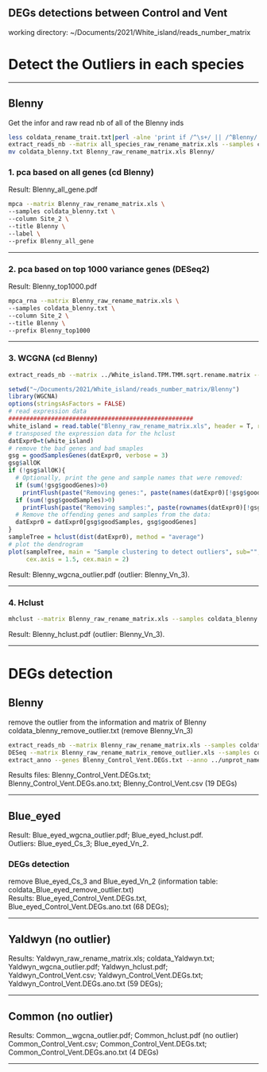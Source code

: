 DEGs detections between Control and Vent
----------------------------------------
working directory: ~/Documents/2021/White_island/reads_number_matrix 
# Detect the Outliers in each species
***
## Blenny
Get the infor and raw read nb of all of the Blenny inds   
```bash
less coldata_rename_trait.txt|perl -alne 'print if /^\s+/ || /^Blenny/' >coldata_blenny.txt
extract_reads_nb --matrix all_species_raw_rename_matrix.xls --samples coldata_blenny.txt > Blenny_raw_rename_matrix.xls
mv coldata_blenny.txt Blenny_raw_rename_matrix.xls Blenny/
```
### 1. pca based on all genes (cd Blenny)  
Result: Blenny_all_gene.pdf
```bash
mpca --matrix Blenny_raw_rename_matrix.xls \
--samples coldata_blenny.txt \
--column Site_2 \
--title Blenny \
--label \
--prefix Blenny_all_gene
```
***
### 2. pca based on top 1000 variance genes (DESeq2)   
Result: Blenny_top1000.pdf   
```bash
mpca_rna --matrix Blenny_raw_rename_matrix.xls \
--samples coldata_blenny.txt \
--column Site_2 \
--title Blenny \
--prefix Blenny_top1000
```
***
### 3. WCGNA (cd Blenny) 
```bash
extract_reads_nb --matrix ../White_island.TPM.TMM.sqrt.rename.matrix --samples coldata_blenny.txt >Blenny_normalized_matrix.xls
```
```R
setwd("~/Documents/2021/White_island/reads_number_matrix/Blenny")
library(WGCNA)
options(stringsAsFactors = FALSE)
# read expression data
####################################################
white_island = read.table("Blenny_raw_rename_matrix.xls", header = T, row.names = 1)
# transposed the expression data for the hclust
datExpr0=t(white_island)
# remove the bad genes and bad smaples
gsg = goodSamplesGenes(datExpr0, verbose = 3)
gsg$allOK
if (!gsg$allOK){
  # Optionally, print the gene and sample names that were removed:
  if (sum(!gsg$goodGenes)>0)
    printFlush(paste("Removing genes:", paste(names(datExpr0)[!gsg$goodGenes], collapse = ", ")));
  if (sum(!gsg$goodSamples)>0)
    printFlush(paste("Removing samples:", paste(rownames(datExpr0)[!gsg$goodSamples], collapse = ", ")));
  # Remove the offending genes and samples from the data:
  datExpr0 = datExpr0[gsg$goodSamples, gsg$goodGenes]
}
sampleTree = hclust(dist(datExpr0), method = "average")
# plot the dendrogram
plot(sampleTree, main = "Sample clustering to detect outliers", sub="", xlab="", cex.lab = 1.5,
     cex.axis = 1.5, cex.main = 2)
```
Result: Blenny_wgcna_outlier.pdf (outlier: Blenny_Vn_3).
***
### 4. Hclust 
```bash
mhclust --matrix Blenny_raw_rename_matrix.xls --samples coldata_blenny.txt --column Site_2 --title Blenny --prefix Blenny_hclust
```
Result: Blenny_hclust.pdf (outlier: Blenny_Vn_3).
***
# DEGs detection
## Blenny
remove the outlier from the information and matrix of Blenny  
coldata_blenny_remove_outlier.txt (remove Blenny_Vn_3)  
```bash
extract_reads_nb --matrix Blenny_raw_rename_matrix.xls --samples coldata_blenny_remove_outlier.txt >Blenny_raw_rename_matrix_remove_outlier.xls
DESeq --matrix Blenny_raw_rename_matrix_remove_outlier.xls --samples coldata_blenny_remove_outlier.txt --column Site_2 --prefix Blenny
extract_anno --genes Blenny_Control_Vent.DEGs.txt --anno ../unprot_name_description_orthgroup.txt --col 1 >Blenny_Control_Vent.DEGs.ano.txt
```
Results files: Blenny_Control_Vent.DEGs.txt; Blenny_Control_Vent.DEGs.ano.txt; Blenny_Control_Vent.csv (19 DEGs)  
***
## Blue_eyed
Result: Blue_eyed_wgcna_outlier.pdf; Blue_eyed_hclust.pdf.   
Outliers: Blue_eyed_Cs_3; Blue_eyed_Vn_2.
### DEGs detection
remove Blue_eyed_Cs_3 and Blue_eyed_Vn_2 (information table: coldata_Blue_eyed_remove_outlier.txt)  
Results: Blue_eyed_Control_Vent.DEGs.txt, Blue_eyed_Control_Vent.DEGs.ano.txt (68 DEGs);   
***
## Yaldwyn (no outlier)  
Results: Yaldwyn_raw_rename_matrix.xls; coldata_Yaldwyn.txt; Yaldwyn_wgcna_outlier.pdf; Yaldwyn_hclust.pdf;  
Yaldwyn_Control_Vent.csv; Yaldwyn_Control_Vent.DEGs.txt; Yaldwyn_Control_Vent.DEGs.ano.txt (59 DEGs);
***
## Common (no outlier) 
Results: Common__wgcna_outlier.pdf; Common_hclust.pdf (no outlier)  
Common_Control_Vent.csv; Common_Control_Vent.DEGs.txt; Common_Control_Vent.DEGs.ano.txt (4 DEGs)  
***

